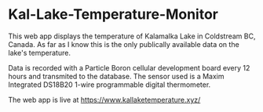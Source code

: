 # Kal-Lake-Temperature-Monitor

This web app displays the temperature of Kalamalka Lake in Coldstream BC, Canada. 
As far as I know this is the only publically available data on the lake's temperature. 

Data is recorded with a Particle Boron cellular development board every 12 hours and transmited to the database.
The sensor used is a Maxim Integrated DS18B20 1-wire programmable digital thermometer. 

The web app is live at https://www.kallaketemperature.xyz/
